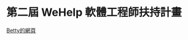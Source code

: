 # 第二屆 WeHelp 軟體工程師扶持計畫
[Betty的網頁](https://bettytsou.github.io/WeHelp2_BettyTsou_Resume/btresume.html)
